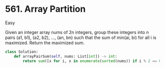 # 561. Array Partition

Easy

Given an integer array nums of 2n integers, group these integers into n pairs (a1, b1), (a2, b2), ..., (an, bn) such that the sum of min(ai, bi) for all i is maximized. Return the maximized sum.

```python
class Solution:
    def arrayPairSum(self, nums: List[int]) -> int:
        return sum([x for i, x in enumerate(sorted(nums)) if i % 2 == 0])
```
